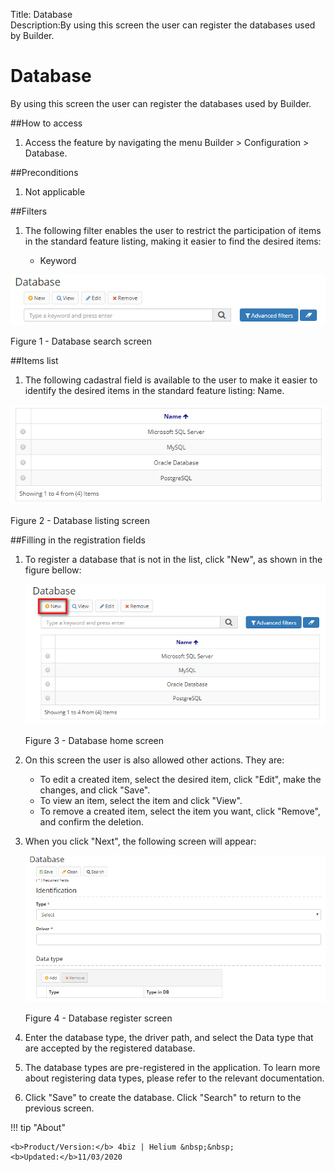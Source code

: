 Title: Database  
Description:By using this screen the user can register the databases used by Builder.

# Database  

By using this screen the user can register the databases used by Builder.  

##How to access  

1. Access the feature by navigating the menu Builder > Configuration > Database.  

##Preconditions  

1. Not applicable  

##Filters  

1. The following filter enables the user to restrict the participation of items in the standard feature listing, making it easier to find the desired items:  

     - Keyword    
 
 ![Screenshot](images/Data-Search.png) 
 
 Figure 1 - Database search screen    
 
##Items list  
 
1. The following cadastral field is available to the user to make it easier to identify the desired items in the standard feature listing: Name.  

 ![Screenshot](images/Data-Items.png)
 
 Figure 2 - Database listing screen  
 
##Filling in the registration fields 

1. To register a database that is not in the list, click "New", as shown in the figure bellow:  

     ![Screenshot](images/Data-Home.png)
     
     Figure 3 - Database home screen  

2. On this screen the user is also allowed other actions. They are:  
      - To edit a created item, select the desired item, click "Edit", make the changes, and click "Save".  
      - To view an item, select the item and click "View".  
      - To remove a created item, select the item you want, click "Remove", and confirm the deletion.  
3. When you click "Next", the following screen will appear:  

     ![Screenshot](images/Data-register.png)
     
    Figure 4 - Database register screen  

4. Enter the database type, the driver path, and select the Data type that are accepted by the registered database.  
5. The database types are pre-registered in the application. To learn more about registering data types, please refer to the relevant documentation.  
6. Click "Save" to create the database. Click "Search" to return to the previous screen.  

!!! tip "About"

    <b>Product/Version:</b> 4biz | Helium &nbsp;&nbsp;
    <b>Updated:</b>11/03/2020 
